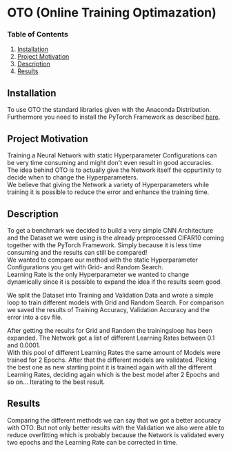 # OTO (Online Training Optimazation)

### Table of Contents
1. [Installation](#installation)
2. [Project Motivation](#motivation)
3. [Description](#description)
4. [Results](#results)

## Installation <a name= "installation"></a>
To use OTO the standard libraries given with the Anaconda Distribution.<br>
Furthermore you need to install the PyTorch Framework as described [here](https://pytorch.org/get-started/locally/).


## Project Motivation <a name="motivation"></a>

Training a Neural Network with static Hyperparameter Configurations can be very time consuming and might don't even result in good accuracies.<br>
The idea behind OTO is to actually give the Network itself the oppurtinity to decide when to change the Hyperparameters.<br>
We believe that giving the Network a variety of Hyperparameters while training it is possible to reduce the error and enhance the training time.

## Description <a name="description"></a>

To get a benchmark we decided to build a very simple CNN Architecture and the Dataset we were using is the already preprocessed CIFAR10 coming together with the PyTorch Framework. Simply because it is less time consuming and the results can still be compared! <br>
We wanted to compare our method with the static Hyperparameter Configurations you get with Grid- and Random Search.<br>
Learning Rate is the only Hyperparameter we wanted to change dynamically since it is possible to expand the idea if the results seem good.<br>

We split the Dataset into Training and Validation Data and wrote a simple loop to train different models with Grid and Random Search. For comparison we saved the results of Training Accuracy, Validation Accuracy and the error into a csv file.<br>

After getting the results for Grid and Random the trainingsloop has been expanded. The Network got a list of different Learning Rates between 0.1 and 0.0001.<br>
With this pool of different Learning Rates the same amount of Models were trained for 2 Epochs. After that the different models are validated. Picking the best one as new starting point it is trained again with all the different Learning Rates, deciding again which is the best model after 2 Epochs and so on... Iterating to the best result.


## Results <a name="results"></a>
Comparing the different methods we can say that we got a better accuracy with OTO. But not only better results with the Validation we also were able to reduce overfitting which is probably because the Network is validated every two epochs and the Learning Rate can be corrected in time.

